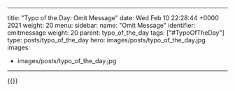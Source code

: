 
---
title: "Typo of the Day: Omit Message"
date: Wed Feb 10 22:28:44 +0000 2021
weight: 20
menu:
  sidebar:
    name: "Omit Message"
    identifier: omitmessage
    weight: 20
    parent: typo_of_the_day
tags: ["#TypoOfTheDay"]
type: posts/typo_of_the_day
hero: images/posts/typo_of_the_day.jpg
images:
- images/posts/typo_of_the_day.jpg
---


{{<x user="mariatta" id="1359630405947650050">}}

